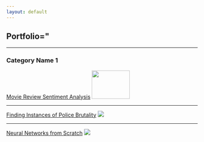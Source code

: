 ```yaml
---
layout: default
---
```


## Portfolio="
---

### Category Name 1 

[Movie Review Sentiment Analysis](./_posts/2020-03-01-Movie-Review-Sentiment-Analysis.md)
<img src="https://sentiment-movies-reviews.herokuapp.com/assets/wordcloud.png" width="100" height="75"/>

---
[Finding Instances of Police Brutality](./_posts/2020-11-18-Finding-Instances-of-Police-Use-of-Force.md)
<img src="images/dummy_thumbnail.jpg?raw=true"/>

---
[Neural Networks from Scratch](./_posts/2020-09-25-Learning-About-Neural-Networks.md)
<img src="images/dummy_thumbnail.jpg?raw=true"/>

